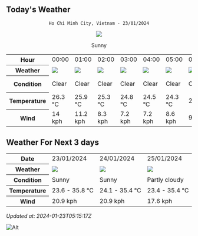 ## Today's Weather
<div align="center">

`Ho Chi Minh City, Vietnam - 23/01/2024`

<img src="https://cdn.weatherapi.com/weather/64x64/day/113.png"/>

Sunny

</div>


<table>
    <tr>
        <th>Hour</th>
          <td>00:00</div>   <td>01:00</div>   <td>02:00</div>   <td>03:00</div>   <td>04:00</div>   <td>05:00</div>   <td>06:00</div>   <td>07:00</div>   <td>08:00</div>   <td>09:00</div>   <td>10:00</div>   <td>11:00</div>   <td>$${\color{red}12:00}$$</td>   <td>13:00</div>   <td>14:00</div>   <td>15:00</div>   <td>16:00</div>   <td>17:00</div>   <td>18:00</div>   <td>19:00</div>   <td>20:00</div>   <td>21:00</div>   <td>22:00</div>   <td>23:00</div> 
    </tr>
    <tr>
        <th>Weather</th>
        <td><img src="https://cdn.weatherapi.com/weather/64x64/night/113.png"></img></td><td><img src="https://cdn.weatherapi.com/weather/64x64/night/113.png"></img></td><td><img src="https://cdn.weatherapi.com/weather/64x64/night/113.png"></img></td><td><img src="https://cdn.weatherapi.com/weather/64x64/night/113.png"></img></td><td><img src="https://cdn.weatherapi.com/weather/64x64/night/113.png"></img></td><td><img src="https://cdn.weatherapi.com/weather/64x64/night/113.png"></img></td><td><img src="https://cdn.weatherapi.com/weather/64x64/night/113.png"></img></td><td><img src="https://cdn.weatherapi.com/weather/64x64/day/113.png"></img></td><td><img src="https://cdn.weatherapi.com/weather/64x64/day/113.png"></img></td><td><img src="https://cdn.weatherapi.com/weather/64x64/day/113.png"></img></td><td><img src="https://cdn.weatherapi.com/weather/64x64/day/113.png"></img></td><td><img src="https://cdn.weatherapi.com/weather/64x64/day/113.png"></img></td><td><img src="https://cdn.weatherapi.com/weather/64x64/day/116.png"></img></td><td><img src="https://cdn.weatherapi.com/weather/64x64/day/116.png"></img></td><td><img src="https://cdn.weatherapi.com/weather/64x64/day/116.png"></img></td><td><img src="https://cdn.weatherapi.com/weather/64x64/day/116.png"></img></td><td><img src="https://cdn.weatherapi.com/weather/64x64/day/116.png"></img></td><td><img src="https://cdn.weatherapi.com/weather/64x64/day/113.png"></img></td><td><img src="https://cdn.weatherapi.com/weather/64x64/night/113.png"></img></td><td><img src="https://cdn.weatherapi.com/weather/64x64/night/113.png"></img></td><td><img src="https://cdn.weatherapi.com/weather/64x64/night/113.png"></img></td><td><img src="https://cdn.weatherapi.com/weather/64x64/night/113.png"></img></td><td><img src="https://cdn.weatherapi.com/weather/64x64/night/116.png"></img></td><td><img src="https://cdn.weatherapi.com/weather/64x64/night/116.png"></img></td>
    </tr>
    <tr>
        <th>Condition</th>
        <td width="200px">Clear</td><td width="200px">Clear</td><td width="200px">Clear</td><td width="200px">Clear</td><td width="200px">Clear</td><td width="200px">Clear</td><td width="200px">Clear</td><td width="200px">Sunny</td><td width="200px">Sunny</td><td width="200px">Sunny</td><td width="200px">Sunny</td><td width="200px">Sunny</td><td width="200px">Partly cloudy</td><td width="200px">Partly cloudy</td><td width="200px">Partly cloudy</td><td width="200px">Partly cloudy</td><td width="200px">Partly cloudy</td><td width="200px">Sunny</td><td width="200px">Clear</td><td width="200px">Clear</td><td width="200px">Clear</td><td width="200px">Clear</td><td width="200px">Partly cloudy</td><td width="200px">Partly cloudy</td>
    </tr>
    <tr>
        <th>Temperature</th>
        <td>26.3 °C</td><td>25.9 °C</td><td>25.3 °C</td><td>24.8 °C</td><td>24.5 °C</td><td>24.3 °C</td><td>24 °C</td><td>24.3 °C</td><td>26.4 °C</td><td>28.5 °C</td><td>30.6 °C</td><td>32.4 °C</td><td>33 °C</td><td>35.4 °C</td><td>36.1 °C</td><td>35.5 °C</td><td>33.5 °C</td><td>30.9 °C</td><td>28.8 °C</td><td>27.2 °C</td><td>26.6 °C</td><td>26.3 °C</td><td>26.5 °C</td><td>26.8 °C</td>
    </tr>
    <tr>
        <th>Wind</th>
        <td>14 kph</td><td>11.2 kph</td><td>8.3 kph</td><td>7.2 kph</td><td>7.2 kph</td><td>8.6 kph</td><td>9 kph</td><td>7.9 kph</td><td>11.9 kph</td><td>11.9 kph</td><td>11.2 kph</td><td>9.7 kph</td><td>11.2 kph</td><td>4.3 kph</td><td>1.8 kph</td><td>6.5 kph</td><td>17.3 kph</td><td>20.9 kph</td><td>19.8 kph</td><td>17.6 kph</td><td>15.5 kph</td><td>10.1 kph</td><td>2.9 kph</td><td>4 kph</td>
    </tr>
</table>


## Weather For Next 3 days


<table>
    <tr>
        <th>Date</th>
        <td>23/01/2024</td><td>24/01/2024</td><td>25/01/2024</td>
    </tr>
    <tr>
        <th>Weather</th>
        <td><img src="https://cdn.weatherapi.com/weather/64x64/day/113.png"></img></td><td><img src="https://cdn.weatherapi.com/weather/64x64/day/113.png"></img></td><td><img src="https://cdn.weatherapi.com/weather/64x64/day/116.png"></img></td>
    </tr>
    <tr>
        <th>Condition</th>
        <td width="200px">Sunny</td><td width="200px">Sunny</td><td width="200px">Partly cloudy</td>
    </tr>
    <tr>
        <th>Temperature</th>
        <td>23.6 -  35.8 °C</td><td>24.1 -  35.4 °C</td><td>23.4 -  35.4 °C</td>
    </tr>
    <tr>
        <th>Wind</th>
        <td>20.9 kph</td><td>20.9 kph</td><td>17.6 kph</td>
    </tr>
</table>


*Updated at: 2024-01-23T05:15:17Z*

![Alt](https://repobeats.axiom.co/api/embed/7d451ae2cdef1648d2e14e5cc714356b2ebae209.svg "Repobeats analytics image")
